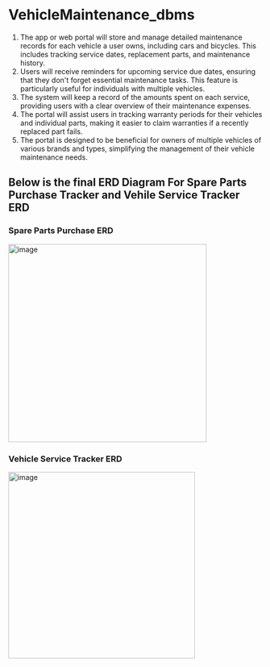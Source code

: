# VehicleMaintenance_dbms
<ol>
  <li>The app or web portal will store and manage detailed maintenance records for each vehicle a user owns, including cars and bicycles. This includes tracking service dates, replacement parts, and maintenance history.</li>
  <li>Users will receive reminders for upcoming service due dates, ensuring that they don't forget essential maintenance tasks. This feature is particularly useful for individuals with multiple vehicles.</li>
  <li>The system will keep a record of the amounts spent on each service, providing users with a clear overview of their maintenance expenses.</li>
  <li>The portal will assist users in tracking warranty periods for their vehicles and individual parts, making it easier to claim warranties if a recently replaced part fails.</li>
  <li>The portal is designed to be beneficial for owners of multiple vehicles of various brands and types, simplifying the management of their vehicle maintenance needs.</li>
</ol>

## Below is the final ERD Diagram For Spare Parts Purchase Tracker and Vehile Service Tracker ERD

### Spare Parts Purchase ERD
<img width="393" alt="image" src="https://github.com/SarveshKrishnanRajendran/VehicleMaintenance_dbms/assets/124094652/cff041a8-0b12-434a-8d0b-057b075b1f02">

### Vehicle Service Tracker ERD
<img width="370" alt="image" src="https://github.com/SarveshKrishnanRajendran/VehicleMaintenance_dbms/assets/124094652/269ea86b-e72d-40eb-ab3a-1e8d3d778450">
